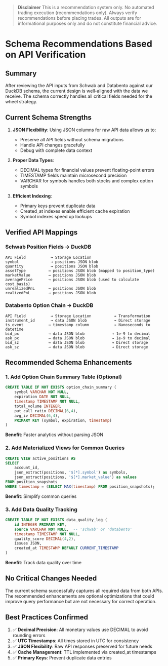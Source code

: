 > **Disclaimer**
> This is a recommendation system only. No automated trading execution (recommendations only). Always verify recommendations before placing trades. All outputs are for informational purposes only and do not constitute financial advice.

# Schema Recommendations Based on API Verification

## Summary

After reviewing the API inputs from Schwab and Databento against our DuckDB schema, the current design is well-aligned with the data we receive. The schema correctly handles all critical fields needed for the wheel strategy.

## Current Schema Strengths

1. **JSON Flexibility**: Using JSON columns for raw API data allows us to:
   - Preserve all API fields without schema migrations
   - Handle API changes gracefully
   - Debug with complete data context

2. **Proper Data Types**:
   - DECIMAL types for financial values prevent floating-point errors
   - TIMESTAMP fields maintain microsecond precision
   - VARCHAR for symbols handles both stocks and complex option symbols

3. **Efficient Indexing**:
   - Primary keys prevent duplicate data
   - Created_at indexes enable efficient cache expiration
   - Symbol indexes speed up lookups

## Verified API Mappings

### Schwab Position Fields → DuckDB
```
API Field           → Storage Location
symbol              → positions JSON blob
quantity            → positions JSON blob
assetType          → positions JSON blob (mapped to position_type)
marketValue        → positions JSON blob
averagePrice       → positions JSON blob (used to calculate cost_basis)
unrealizedPnL      → positions JSON blob
realizedPnL        → positions JSON blob
```

### Databento Option Chain → DuckDB
```
API Field           → Storage Location          → Transformation
instrument_id       → data JSON blob            → Direct storage
ts_event           → timestamp column           → Nanoseconds to datetime
bid_px             → data JSON blob            → 1e-9 to decimal
ask_px             → data JSON blob            → 1e-9 to decimal
bid_sz             → data JSON blob            → Direct storage
ask_sz             → data JSON blob            → Direct storage
```

## Recommended Schema Enhancements

### 1. Add Option Chain Summary Table (Optional)
```sql
CREATE TABLE IF NOT EXISTS option_chain_summary (
    symbol VARCHAR NOT NULL,
    expiration DATE NOT NULL,
    timestamp TIMESTAMP NOT NULL,
    total_volume INTEGER,
    put_call_ratio DECIMAL(6,4),
    avg_iv DECIMAL(6,4),
    PRIMARY KEY (symbol, expiration, timestamp)
)
```
**Benefit**: Faster analytics without parsing JSON

### 2. Add Materialized Views for Common Queries
```sql
CREATE VIEW active_positions AS
SELECT
    account_id,
    json_extract(positions, '$[*].symbol') as symbols,
    json_extract(positions, '$[*].market_value') as values
FROM position_snapshots
WHERE timestamp = (SELECT MAX(timestamp) FROM position_snapshots);
```
**Benefit**: Simplify common queries

### 3. Add Data Quality Tracking
```sql
CREATE TABLE IF NOT EXISTS data_quality_log (
    id INTEGER PRIMARY KEY,
    source VARCHAR NOT NULL,  -- 'schwab' or 'databento'
    timestamp TIMESTAMP NOT NULL,
    quality_score DECIMAL(4,2),
    issues JSON,
    created_at TIMESTAMP DEFAULT CURRENT_TIMESTAMP
)
```
**Benefit**: Track data quality over time

## No Critical Changes Needed

The current schema successfully captures all required data from both APIs. The recommended enhancements are optional optimizations that could improve query performance but are not necessary for correct operation.

## Best Practices Confirmed

1. ✅ **Decimal Precision**: All monetary values use DECIMAL to avoid rounding errors
2. ✅ **UTC Timestamps**: All times stored in UTC for consistency
3. ✅ **JSON Flexibility**: Raw API responses preserved for future needs
4. ✅ **Cache Management**: TTL implemented via created_at timestamps
5. ✅ **Primary Keys**: Prevent duplicate data entries
